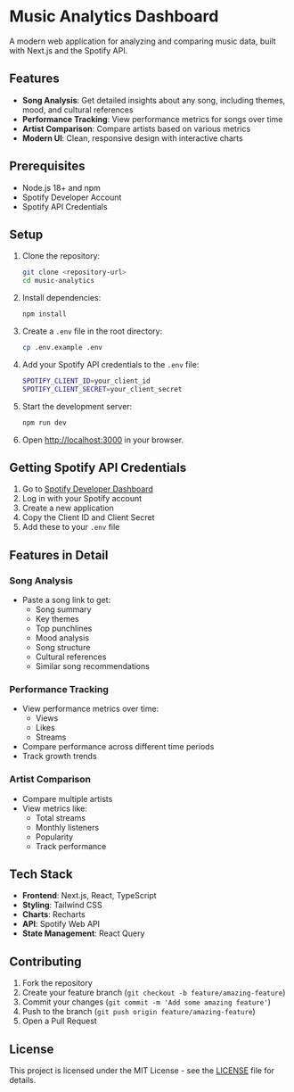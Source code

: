 # Music Analytics Dashboard

A modern web application for analyzing and comparing music data, built with Next.js and the Spotify API.

## Features

- **Song Analysis**: Get detailed insights about any song, including themes, mood, and cultural references
- **Performance Tracking**: View performance metrics for songs over time
- **Artist Comparison**: Compare artists based on various metrics
- **Modern UI**: Clean, responsive design with interactive charts

## Prerequisites

- Node.js 18+ and npm
- Spotify Developer Account
- Spotify API Credentials

## Setup

1. Clone the repository:

   ```bash
   git clone <repository-url>
   cd music-analytics
   ```

2. Install dependencies:

   ```bash
   npm install
   ```

3. Create a `.env` file in the root directory:

   ```bash
   cp .env.example .env
   ```

4. Add your Spotify API credentials to the `.env` file:

   ```bash
   SPOTIFY_CLIENT_ID=your_client_id
   SPOTIFY_CLIENT_SECRET=your_client_secret
   ```

5. Start the development server:

   ```bash
   npm run dev
   ```

6. Open [http://localhost:3000](http://localhost:3000) in your browser.

## Getting Spotify API Credentials

1. Go to [Spotify Developer Dashboard](https://developer.spotify.com/dashboard)
2. Log in with your Spotify account
3. Create a new application
4. Copy the Client ID and Client Secret
5. Add these to your `.env` file

## Features in Detail

### Song Analysis

- Paste a song link to get:
  - Song summary
  - Key themes
  - Top punchlines
  - Mood analysis
  - Song structure
  - Cultural references
  - Similar song recommendations

### Performance Tracking

- View performance metrics over time:
  - Views
  - Likes
  - Streams
- Compare performance across different time periods
- Track growth trends

### Artist Comparison

- Compare multiple artists
- View metrics like:
  - Total streams
  - Monthly listeners
  - Popularity
  - Track performance

## Tech Stack

- **Frontend**: Next.js, React, TypeScript
- **Styling**: Tailwind CSS
- **Charts**: Recharts
- **API**: Spotify Web API
- **State Management**: React Query

## Contributing

1. Fork the repository
2. Create your feature branch (`git checkout -b feature/amazing-feature`)
3. Commit your changes (`git commit -m 'Add some amazing feature'`)
4. Push to the branch (`git push origin feature/amazing-feature`)
5. Open a Pull Request

## License

This project is licensed under the MIT License - see the [LICENSE](LICENSE) file for details.
